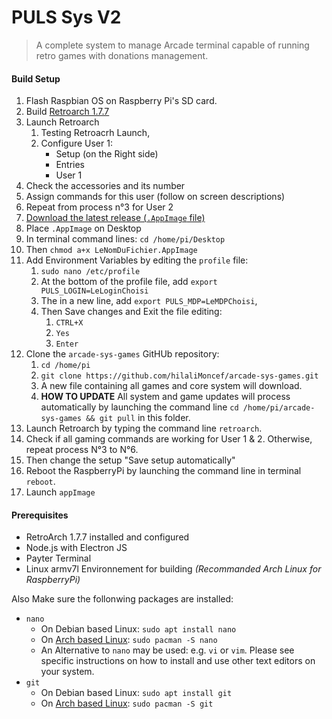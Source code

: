 <!--
*** Markdown
*** coding: utf-8
*** Author: Nicolas Flandrois
*** Date:   Tue 16 June 2020 12:03:49
*** Last Modified time: Tue 16 June 2020 12:06:03 
 -->

<!-- Project Description: -->
# PULS Sys V2

> A complete system to manage Arcade terminal capable of running retro games with donations management.

#### Build Setup


1. Flash Raspbian OS on Raspberry Pi's SD card.
2. Build [Retroarch 1.7.7](https://gist.github.com/AlexMax/32e5d038a66ce57253e740ea75736805)
3. Launch Retroarch
    1. Testing Retroacrh Launch,
    2. Configure User 1:
        - Setup (on the Right side)
        - Entries
        - User 1
4. Check the accessories and its number
5. Assign commands for this user (follow on screen descriptions)
6. Repeat from process n°3 for User 2
7. [Download the latest release (`.AppImage` file)](https://github.com/hilaliMoncef/arcade-sys/releases)
8. Place `.AppImage` on Desktop
8. In terminal command lines: `cd /home/pi/Desktop`
9. Then `chmod a+x LeNomDuFichier.AppImage`
10. Add Environment Variables by editing the `profile` file:
    1. `sudo nano /etc/profile`
    2. At the bottom of the profile file, add `export PULS_LOGIN=LeLoginChoisi`
    3. The in a new line, add `export PULS_MDP=LeMDPChoisi`,
    4. Then Save changes and Exit the file editing:
        1. `CTRL+X`
        2. `Yes`
        3. `Enter`
11. Clone the `arcade-sys-games` GitHUb repository:
    1. `cd /home/pi`
    2. `git clone https://github.com/hilaliMoncef/arcade-sys-games.git`
    3. A new file containing all games and core system will download.
    4. **HOW TO UPDATE** All system and game updates will process automatically by launching the command line `cd /home/pi/arcade-sys-games && git pull` in this folder.
12. Launch Retroarch by typing the command line `retroarch`.
12. Check if all gaming commands are working for User 1 & 2. Otherwise, repeat process N°3 to N°6.
13. Then change the setup "Save setup automatically"
14. Reboot the RaspberryPi by launching the command line in terminal `reboot`.
15. Launch `appImage`

#### Prerequisites

- RetroArch 1.7.7 installed and configured
- Node.js with Electron JS
- Payter Terminal
- Linux armv7l Environnement for building *(Recommanded Arch Linux for RaspberryPi)*

Also Make sure the follonwing packages are installed:
- `nano`
    - On Debian based Linux: `sudo apt install nano`
    - On [Arch based Linux](https://wiki.archlinux.org/index.php/Nano): `sudo pacman -S nano`
    - An Alternative to `nano` may be used: e.g. `vi` or `vim`. Please see specific instructions on how to install and use other text editors on your system.
- `git`
    - On Debian based Linux: `sudo apt install git`
    - On [Arch based Linux](https://wiki.archlinux.org/index.php/Git): `sudo pacman -S git`

